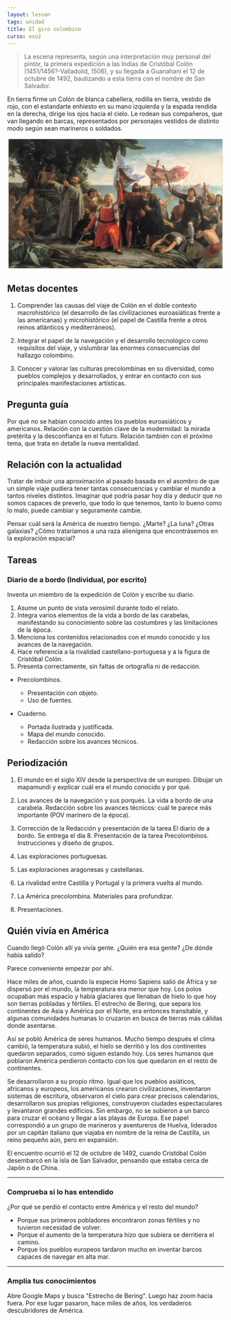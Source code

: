 ```yaml
---
layout: lesson
tags: unidad
title: El giro colombino
curso: eso2
---
```


> La escena representa, según una interpretación muy personal del pintor, la primera expedición a las Indias de Cristóbal Colón (1451/1456?-Valladolid, 1506), y su llegada a Guanahaní el 12 de octubre de 1492, bautizando a esta tierra con el nombre de San Salvador. 

En tierra firme un Colón de blanca cabellera, rodilla en tierra, vestido de rojo, con el estandarte enhiesto en su mano izquierda y la espada rendida en la derecha, dirige los ojos hacia el cielo. Le rodean sus compañeros, que van llegando en barcas, representados por personajes vestidos de distinto modo según sean marineros o soldados. 

<picture>
<img src="/assets/img/desembarco-colon.jpg">
</picture>

## Metas docentes

1. Comprender las causas del viaje de Colón en el doble contexto macrohistórico (el desarrollo de las civilizaciones euroasiáticas frente a las americanas) y microhistórico (el papel de Castilla frente a otros reinos atlánticos y mediterráneos). 

2. Integrar el papel de la navegación y el desarrollo tecnológico como requisitos del viaje, y vislumbrar las enormes consecuencias del hallazgo colombino.

3. Conocer y valorar las culturas precolombinas en su diversidad, como pueblos complejos y desarrollados, y entrar en contacto con sus principales manifestaciones artísticas.

## Pregunta guía

Por qué no se habían conocido antes los pueblos euroasiáticos y americanos. Relación con la cuestión clave de la modernidad: la mirada pretérita y la desconfianza en el futuro. Relación también con el próximo tema, que trata en detalle la nueva mentalidad.

## Relación con la actualidad

Tratar de imbuir una aproximación al pasado basada en el asombro de que un simple viaje pudiera tener tantas consecuencias y cambiar el mundo a tantos niveles distintos. Imaginar qué podría pasar hoy día y deducir que no somos capaces de preverlo, que todo lo que tenemos, tanto lo bueno como lo malo, puede cambiar y seguramente cambie. 

Pensar cuál será la América de nuestro tiempo. ¿Marte? ¿La luna? ¿Otras galaxias? ¿Cómo trataríamos a una raza alienígena que encontrásemos en la exploración espacial?

## Tareas

### Diario de a bordo (Individual, por escrito)

Inventa un miembro de la expedición de Colón y escribe su diario. 

1. Asume un punto de vista verosímil durante todo el relato.
2. Integra varios elementos de la vida a bordo de las carabelas, manifestando su conocimiento sobre las costumbres y las limitaciones de la época.
3. Menciona los contenidos relacionados con el mundo conocido y los avances de la navegación.
4. Hace referencia a la rivalidad castellano-portuguesa y a la figura de Cristóbal Colón.
5. Presenta correctamente, sin faltas de ortografía ni de redacción.

- Precolombinos. 
    + Presentación con objeto. 
    + Uso de fuentes.

- Cuaderno.
    + Portada ilustrada y justificada.
    + Mapa del mundo conocido.
    + Redacción sobre los avances técnicos.

## Periodización

1. El mundo en el siglo XIV desde la perspectiva de un europeo. Dibujar un mapamundi y explicar cuál era el mundo conocido y por qué. 

2. Los avances de la navegación y sus porqués. La vida a bordo de una carabela. Redacción sobre los avances técnicos: cuál te parece más importante (POV marinero de la época). 

3. Corrección de la Redacción y presentación de la tarea El diario de a bordo. Se entrega el día 8. Presentación de la tarea Precolombinos. Instrucciones y diseño de grupos.

4. Las exploraciones portuguesas.

5. Las exploraciones aragonesas y castellanas.

6. La rivalidad entre Castilla y Portugal y la primera vuelta al mundo.

7. La América precolombina. Materiales para profundizar.

8. Presentaciones.

## Quién vivía en América

<p class="big">Cuando llegó Colón allí ya vivía gente. <span>¿Quién era esa gente?</span> ¿De dónde había salido?</p>

Parece conveniente empezar por ahí.

Hace miles de años, cuando la especie Homo Sapiens salió de África y se dispersó por el mundo, la temperatura era menor que hoy. Los polos ocupaban más espacio y había glaciares que llenaban de hielo lo que hoy son tierras pobladas y fértiles. El estrecho de Bering, que separa los continentes de Asia y América por el Norte, era entonces transitable, y algunas comunidades humanas lo cruzaron en busca de tierras más cálidas donde asentarse. 

Así se pobló América de seres humanos. Mucho tiempo después el clima cambió, la temperatura subió, el hielo se derritió y los dos continentes quedaron separados, como siguen estando hoy. Los seres humanos que poblaron América perdieron contacto con los que quedaron en el resto de continentes. 

Se desarrollaron a su propio ritmo. Igual que los pueblos asiáticos, africanos y europeos, los americanos crearon civilizaciones, inventaron sistemas de escritura, observaron el cielo para crear precisos calendarios, desarrollaron sus propias religiones, construyeron ciudades espectaculares y levantaron grandes edificios. Sin embargo, no se subieron a un barco para cruzar el océano y llegar a las playas de Europa. Ese papel correspondió a un grupo de marineros y aventureros de Huelva, liderados por un capitán italiano que viajaba en nombre de la reina de Castilla, un reino pequeño aún, pero en expansión. 

El encuentro ocurrió el 12 de octubre de 1492, cuando Cristóbal Colón desembarcó en la isla de San Salvador, pensando que estaba cerca de Japón o de China.

---

<div class="question">

### Comprueba si lo has entendido

¿Por qué se perdió el contacto entre América y el resto del mundo?

+ Porque sus primeros pobladores encontraron zonas fértiles y no tuvieron necesidad de volver.
+ Porque el aumento de la temperatura hizo que subiera se derritiera el camino.
+ Porque los pueblos europeos tardaron mucho en inventar barcos capaces de navegar en alta mar.

</div>

---

### Amplía tus conocimientos

Abre Google Maps y busca "Estrecho de Bering". Luego haz zoom hacia fuera. Por ese lugar pasaron, hace miles de años, los verdaderos descubridores de América.
